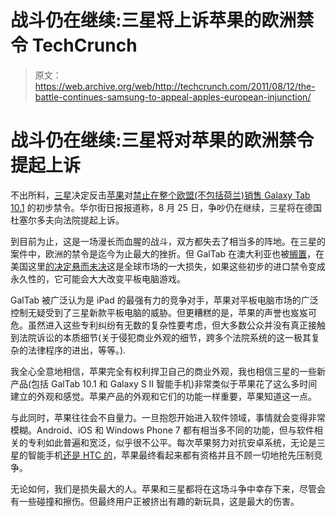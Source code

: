 # 战斗仍在继续:三星将上诉苹果的欧洲禁令 TechCrunch

> 原文：<https://web.archive.org/web/http://techcrunch.com/2011/08/12/the-battle-continues-samsung-to-appeal-apples-european-injunction/>

# 战斗仍在继续:三星将对苹果的欧洲禁令提起上诉

不出所料，[三星](https://web.archive.org/web/20230203144535/https://techcrunch.com/tag/samsung)决定反击[苹果](https://web.archive.org/web/20230203144535/https://techcrunch.com/tag/apple)对[禁止在整个欧盟(不包括荷兰)销售 Galaxy Tab 10.1](https://web.archive.org/web/20230203144535/https://techcrunch.com/2011/08/10/apple-blocks-sales-of-samsung-galaxy-tab-10-1-in-eu-motorolas-xoom-next/) 的初步禁令。华尔街日报报道称，8 月 25 日，争吵仍在继续，三星将在德国杜塞尔多夫向法院提起上诉。

到目前为止，这是一场漫长而血腥的战斗，双方都失去了相当多的阵地。在三星的案件中，欧洲的禁令是迄今为止最大的挫折。但 GalTab 在澳大利亚也被[搁置](https://web.archive.org/web/20230203144535/https://techcrunch.com/2011/08/03/samsung-postpones-australian-galaxy-tab-10-1-media-launch-event/)，在美国这里[的决定悬而未决](https://web.archive.org/web/20230203144535/https://techcrunch.com/2011/07/05/apple-tries-to-get-rid-of-samsung-copycats-once-and-for-all/)这是全球市场的一大损失，如果这些初步的进口禁令变成永久性的，它可能会大大改变平板电脑游戏。

GalTab 被广泛认为是 iPad 的最强有力的竞争对手，苹果对平板电脑市场的广泛控制无疑受到了三星新款平板电脑的威胁。但更糟糕的是，苹果的声誉也岌岌可危。虽然进入这些专利纠纷有无数的复杂性要考虑，但大多数公众并没有真正接触到法院诉讼的本质细节(关于侵犯商业外观的细节，跨多个法院系统的这一极其复杂的法律程序的进出，等等。).

我全心全意地相信，苹果完全有权利捍卫自己的商业外观，我也相信三星的一些新产品(包括 GalTab 10.1 和 Galaxy S II 智能手机)非常类似于苹果花了这么多时间建立的外观和感觉。苹果产品的外观和它们的功能一样重要，苹果知道这一点。

与此同时，苹果往往会不自量力。一旦抱怨开始进入软件领域，事情就会变得非常模糊。Android、iOS 和 Windows Phone 7 都有相当多不同的功能，但与软件相关的专利如此普遍和宽泛，似乎很不公平。每次苹果努力对抗安卓系统，无论是三星的智能手机[还是 HTC 的](https://web.archive.org/web/20230203144535/https://techcrunch.com/2011/07/11/apple-files-second-complaint-against-htc-asks-to-ban-imports/)，苹果最终看起来都有资格并且不顾一切地抢先压制竞争。

无论如何，我们是损失最大的人。苹果和三星都将在这场斗争中幸存下来，尽管会有一些碰撞和擦伤。但最终用户正被挤出有趣的新玩具，这是最大的伤害。